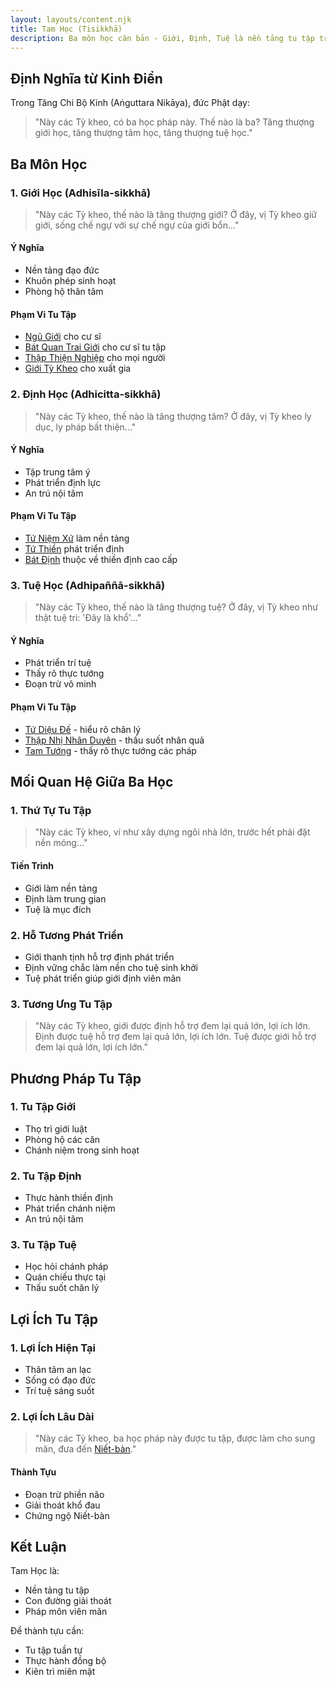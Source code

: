 ```yaml
---
layout: layouts/content.njk
title: Tam Học (Tisikkhā)
description: Ba môn học căn bản - Giới, Định, Tuệ là nền tảng tu tập trong đạo Phật
---
```


## Định Nghĩa từ Kinh Điển

Trong Tăng Chi Bộ Kinh (Aṅguttara Nikāya), đức Phật dạy:

> "Này các Tỳ kheo, có ba học pháp này. Thế nào là ba? Tăng thượng giới học, tăng thượng tâm học, tăng thượng tuệ học."

## Ba Môn Học

### 1. Giới Học (Adhisīla-sikkhā)
> "Này các Tỳ kheo, thế nào là tăng thượng giới? Ở đây, vị Tỳ kheo giữ giới, sống chế ngự với sự chế ngự của giới bổn..."

#### Ý Nghĩa
- Nền tảng đạo đức
- Khuôn phép sinh hoạt
- Phòng hộ thân tâm

#### Phạm Vi Tu Tập
- [Ngũ Giới](/content/ngu-gioi/) cho cư sĩ
- [Bát Quan Trai Giới](/content/bat-quan-trai/) cho cư sĩ tu tập
- [Thập Thiện Nghiệp](/content/thap-thien-nghiep/) cho mọi người
- [Giới Tỳ Kheo](/content/gioi-ty-kheo/) cho xuất gia

### 2. Định Học (Adhicitta-sikkhā)
> "Này các Tỳ kheo, thế nào là tăng thượng tâm? Ở đây, vị Tỳ kheo ly dục, ly pháp bất thiện..."

#### Ý Nghĩa
- Tập trung tâm ý
- Phát triển định lực
- An trú nội tâm

#### Phạm Vi Tu Tập
- [Tứ Niệm Xứ](/content/tu-niem-xu/) làm nền tảng
- [Tứ Thiền](/content/tu-thien/) phát triển định
- [Bát Định](/content/bat-dinh/) thuộc về thiền định cao cấp

### 3. Tuệ Học (Adhipaññā-sikkhā)
> "Này các Tỳ kheo, thế nào là tăng thượng tuệ? Ở đây, vị Tỳ kheo như thật tuệ tri: 'Đây là khổ'..."

#### Ý Nghĩa
- Phát triển trí tuệ
- Thấy rõ thực tướng
- Đoạn trừ vô minh

#### Phạm Vi Tu Tập
- [Tứ Diệu Đế](/content/tu-dieu-de/) - hiểu rõ chân lý
- [Thập Nhị Nhân Duyên](/content/thap-nhi-nhan-duyen/) - thấu suốt nhân quả
- [Tam Tướng](/content/ba-dac-tinh/) - thấy rõ thực tướng các pháp

## Mối Quan Hệ Giữa Ba Học

### 1. Thứ Tự Tu Tập
> "Này các Tỳ kheo, ví như xây dựng ngôi nhà lớn, trước hết phải đặt nền móng..."

#### Tiến Trình
- Giới làm nền tảng
- Định làm trung gian
- Tuệ là mục đích

### 2. Hỗ Tương Phát Triển
- Giới thanh tịnh hỗ trợ định phát triển
- Định vững chắc làm nền cho tuệ sinh khởi
- Tuệ phát triển giúp giới định viên mãn

### 3. Tương Ưng Tu Tập
> "Này các Tỳ kheo, giới được định hỗ trợ đem lại quả lớn, lợi ích lớn. Định được tuệ hỗ trợ đem lại quả lớn, lợi ích lớn. Tuệ được giới hỗ trợ đem lại quả lớn, lợi ích lớn."

## Phương Pháp Tu Tập

### 1. Tu Tập Giới
- Thọ trì giới luật
- Phòng hộ các căn
- Chánh niệm trong sinh hoạt

### 2. Tu Tập Định
- Thực hành thiền định
- Phát triển chánh niệm
- An trú nội tâm

### 3. Tu Tập Tuệ
- Học hỏi chánh pháp
- Quán chiếu thực tại
- Thấu suốt chân lý

## Lợi Ích Tu Tập

### 1. Lợi Ích Hiện Tại
- Thân tâm an lạc
- Sống có đạo đức
- Trí tuệ sáng suốt

### 2. Lợi Ích Lâu Dài
> "Này các Tỳ kheo, ba học pháp này được tu tập, được làm cho sung mãn, đưa đến [Niết-bàn](/content/niet-ban/)."

#### Thành Tựu
- Đoạn trừ phiền não
- Giải thoát khổ đau
- Chứng ngộ Niết-bàn

## Kết Luận

Tam Học là:
- Nền tảng tu tập
- Con đường giải thoát
- Pháp môn viên mãn

Để thành tựu cần:
- Tu tập tuần tự
- Thực hành đồng bộ
- Kiên trì miên mật
